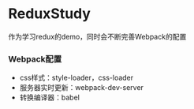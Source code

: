 # ReduxStudy
作为学习redux的demo，同时会不断完善Webpack的配置

### Webpack配置
* css样式：style-loader，css-loader
* 服务器实时更新：webpack-dev-server
* 转换编译器：babel
